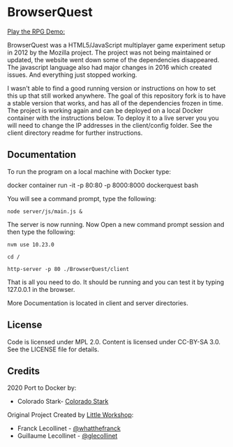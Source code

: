 # BrowserQuest

[Play the RPG Demo:](http://play.jrpg.com)

BrowserQuest was a HTML5/JavaScript multiplayer game experiment setup in 2012 by the Mozilla project. The project was not being maintained or updated, the website went down some of the dependencies disappeared. The javascript language also had major changes in 2016 which created issues.  And everything just stopped working.

I wasn't able to find a good running version or instructions on how to set this up that still worked anywhere. The goal of this repository fork is to have a stable version that works, and has all of the dependencies frozen in time.  The project is working again and can be deployed on a local Docker container with the instructions below.  To deploy it to a live server you you will need to change the IP addresses in the client/config folder.  See the client directory readme for further instructions.

## Documentation

To run the program on a local machine with Docker type:

docker container run -it -p 80:80 -p 8000:8000 dockerquest bash

You will see a command prompt, type the following:

```node server/js/main.js &```

The server is now running.  Now Open a new command prompt session and then type the following:

```nvm use 10.23.0```

```cd /```

```http-server -p 80 ./BrowserQuest/client```

That is all you need to do.  It should be running and you can test it by typing 127.0.0.1 in the browser.


More Documentation is located in client and server directories.

## License

Code is licensed under MPL 2.0. Content is licensed under CC-BY-SA 3.0.
See the LICENSE file for details.

## Credits

2020 Port to Docker by:

- Colorado Stark- [Colorado Stark](http://www.coloradostark.com)

Original Project Created by [Little Workshop](http://www.littleworkshop.fr):

- Franck Lecollinet - [@whatthefranck](http://twitter.com/whatthefranck)
- Guillaume Lecollinet - [@glecollinet](http://twitter.com/glecollinet)
